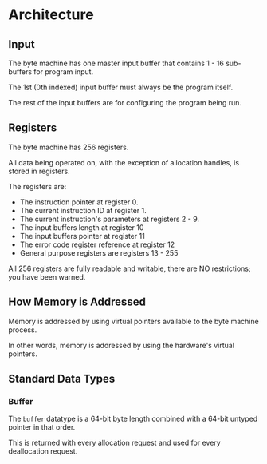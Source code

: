 # Architecture

## Input

The byte machine has one master input buffer that contains 1 - 16 sub-buffers for program input.

The 1st (0th indexed) input buffer must always be the program itself.

The rest of the input buffers are for configuring the program being run.

## Registers

The byte machine has 256 registers.

All data being operated on, with the exception of allocation handles, is stored in registers.

The registers are:

- The instruction pointer at register 0.
- The current instruction ID at register 1.
- The current instruction's parameters at registers 2 - 9.
- The input buffers length at register 10
- The input buffers pointer at register 11
- The error code register reference at register 12
- General purpose registers are registers 13 - 255

All 256 registers are fully readable and writable, there are NO restrictions; you have been warned.

## How Memory is Addressed

Memory is addressed by using virtual pointers available to the byte machine process.

In other words, memory is addressed by using the hardware's virtual pointers.

## Standard Data Types

### Buffer

The `buffer` datatype is a 64-bit byte length combined with a 64-bit untyped pointer in that order.

This is returned with every allocation request and used for every deallocation request.
